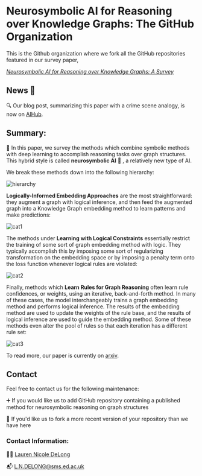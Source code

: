 # Neurosymbolic AI for Reasoning over Knowledge Graphs: The GitHub Organization

This is the Github organization where we fork all the GitHub repositories featured in our survey paper, 

[*Neurosymbolic AI for Reasoning over Knowledge Graphs: A Survey*](https://arxiv.org/abs/2302.07200)

## News :newspaper:

:mag: Our blog post, summarizing this paper with a crime scene analogy, is now on [AIHub](https://aihub.org/2023/03/23/neurosymbolic-ai-for-graphs-a-crime-scene-analogy/).

## Summary:

:thinking: In this paper, we survey the methods which combine symbolic methods with deep learning to accomplish reasoning tasks over graph structures. This hybrid style is called **neurosymbolic AI** :robot: , a relatively new type of AI.

We break these methods down into the following hierarchy:

![hierarchy](https://github.com/hdj2ld/.github/blob/main/hierarchy.png)

**Logically-Informed Embedding Approaches** are the most straightforward: they augment a graph with logical inference, and then feed the augmented graph into a Knowledge Graph embedding method to learn patterns and make predictions:

![cat1](https://github.com/hdj2ld/.github/blob/main/cat1.png)

The methods under **Learning with Logical Constraints** essentially restrict the training of some sort of graph embedding method with logic. They typically accomplish this by imposing some sort of regularizing transformation on the embedding space or by imposing a penalty term onto the loss function whenever logical rules are violated:

![cat2](https://github.com/hdj2ld/.github/blob/main/cat2.png)

Finally, methods which **Learn Rules for Graph Reasoning** often learn rule confidences, or weights, using an iterative, back-and-forth method. In many of these cases, the model interchangeably trains a graph embedding method and performs logical inference. The results of the embedding method are used to update the weights of the rule base, and the results of logical inference are used to guide the embedding method. Some of these methods even alter the pool of rules so that each iteration has a different rule set:

![cat3](https://github.com/hdj2ld/.github/blob/main/cat3.png)

To read more, our paper is currently on [arxiv](https://arxiv.org/abs/2302.07200). 

## Contact

Feel free to contact us for the following maintenance:

:heavy_plus_sign: If you would like us to add GitHub repository containing a published method for neurosymbolic reasoning on graph structures

:arrows_counterclockwise: If you'd like us to fork a more recent version of your repository than we have here

### Contact Information:

:woman_technologist: [Lauren Nicole DeLong](https://laurendelong21.github.io/)

:mailbox_with_mail: L.N.DELONG@sms.ed.ac.uk
